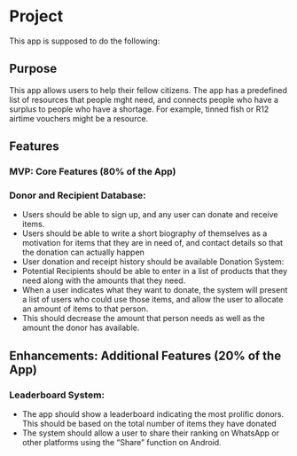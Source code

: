 # Project
This app is supposed to do the following:
## Purpose
This app allows users to help their fellow citizens. The app has a predefined list of
resources that people mght need, and connects people who have a surplus to people
who have a shortage. For example, tinned fish or R12 airtime vouchers might be a
resource.
## Features
### MVP: Core Features (80% of the App)
### Donor and Recipient Database:
- Users should be able to sign up, and any user can donate and receive
items.
- Users should be able to write a short biography of themselves as a
motivation for items that they are in need of, and contact details so that
the donation can actually happen
- User donation and receipt history should be available
Donation System:
- Potential Recipients should be able to enter in a list of products that they
need along with the amounts that they need.
- When a user indicates what they want to donate, the system will present a
list of users who could use those items, and allow the user to allocate an
amount of items to that person.
- This should decrease the amount that person needs as well as the
amount the donor has available.
## Enhancements: Additional Features (20% of the App)
### Leaderboard System:
- The app should show a leaderboard indicating the most prolific donors.
This should be based on the total number of items they have donated
- The system should allow a user to share their ranking on WhatsApp or
other platforms using the “Share” function on Android.

